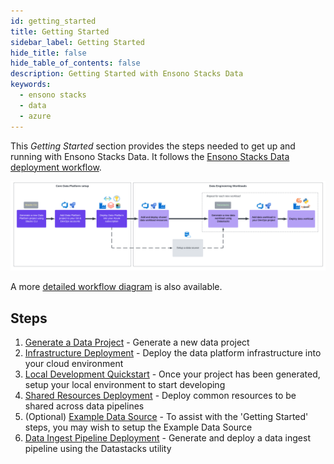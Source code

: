 ```yaml
---
id: getting_started
title: Getting Started
sidebar_label: Getting Started
hide_title: false
hide_table_of_contents: false
description: Getting Started with Ensono Stacks Data
keywords:
  - ensono stacks
  - data
  - azure
---
```


This _Getting Started_ section provides the steps needed to get up and running with Ensono Stacks Data. It follows the [Ensono Stacks Data deployment workflow](../architecture/architecture_data_azure.md).

![Ensono Stacks Data workflow - high-level](../images/stacks-data-workflow-high-level.png)

A more [detailed workflow diagram](../architecture/architecture_data_azure.md#detailed-workflow) is also available.

## Steps

1. [Generate a Data Project](generate_project.md) - Generate a new data project
2. [Infrastructure Deployment](core_data_platform_deployment_azure.md) - Deploy the data platform infrastructure into your cloud environment
3. [Local Development Quickstart](dev_quickstart_data_azure.md) - Once your project has been generated, setup your local environment to start developing
4. [Shared Resources Deployment](shared_resources_deployment_azure.md) - Deploy common resources to be shared across data pipelines
5. (Optional) [Example Data Source](example_data_source.md) - To assist with the 'Getting Started' steps, you may wish to setup the Example Data Source
6. [Data Ingest Pipeline Deployment](etl_pipelines_deployment_azure.md) - Generate and deploy a data ingest pipeline using the Datastacks utility
